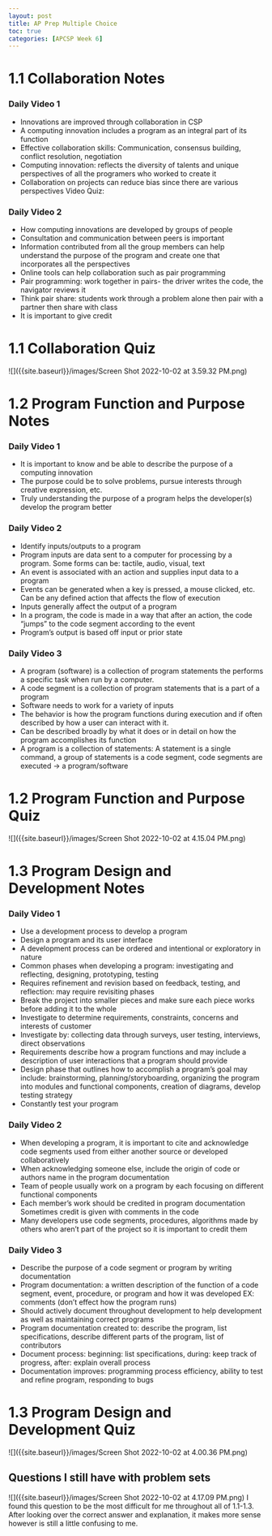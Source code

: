 ```yaml
---
layout: post
title: AP Prep Multiple Choice
toc: true
categories: [APCSP Week 6]
---
```

# 1.1 Collaboration Notes
### Daily Video 1
- Innovations are improved through collaboration in CSP
- A computing innovation includes a program as an integral part of its function
- Effective collaboration skills: Communication, consensus building, conflict resolution, negotiation
- Computing innovation: reflects the diversity of talents and unique perspectives of all the programers who worked to create it
- Collaboration on projects can reduce bias since there are various perspectives Video Quiz:
### Daily Video 2
- How computing innovations are developed by groups of people
- Consultation and communication between peers is important
- Information contributed from all the group members can help understand the purpose of the program and create one that incorporates all the perspectives
- Online tools can help collaboration such as pair programming
- Pair programming: work together in pairs- the driver writes the code, the navigator reviews it
- Think pair share: students work through a problem alone then pair with a partner then share with class
- It is important to give credit
# 1.1 Collaboration Quiz
![]({{site.baseurl}}/images/Screen Shot 2022-10-02 at 3.59.32 PM.png)
# 1.2 Program Function and Purpose Notes
### Daily Video 1
- It is important to know and be able to describe the purpose of a computing innovation
- The purpose could be to solve problems, pursue interests through creative expression, etc.
- Truly understanding the purpose of a program helps the developer(s) develop the program better
### Daily Video 2
- Identify inputs/outputs to a program
- Program inputs are data sent to a computer for processing by a program. Some forms can be: tactile, audio, visual, text
- An event is associated with an action and supplies input data to a program
- Events can be generated when a key is pressed, a mouse clicked, etc. Can be any defined action that affects the flow of execution
- Inputs generally affect the output of a program
- In a program, the code is made in a way that after an action, the code “jumps” to the code segment according to the event
- Program’s output is based off input or prior state
### Daily Video 3
- A program (software) is a collection of program statements the performs a specific task when run by a computer.
- A code segment is a collection of program statements that is a part of a program
- Software needs to work for a variety of inputs
- The behavior is how the program functions during execution and if often described by how a user can interact with it.
- Can be described broadly by what it does or in detail on how the program accomplishes its function
- A program is a collection of statements: A statement is a single command, a group of statements is a code segment, code segments are executed -> a program/software
# 1.2 Program Function and Purpose Quiz
![]({{site.baseurl}}/images/Screen Shot 2022-10-02 at 4.15.04 PM.png) 
# 1.3 Program Design and Development Notes
### Daily Video 1
- Use a development process to develop a program
- Design a program and its user interface
- A development process can be ordered and intentional or exploratory in nature
- Common phases when developing a program: investigating and reflecting, designing, prototyping, testing
- Requires refinement and revision based on feedback, testing, and reflection: may require revisiting phases
- Break the project into smaller pieces and make sure each piece works before adding it to the whole
- Investigate to determine requirements, constraints, concerns and interests of customer
- Investigate by: collecting data through surveys, user testing, interviews, direct observations
- Requirements describe how a program functions and may include a description of user interactions that a program should provide
- Design phase that outlines how to accomplish a program’s goal may include: brainstorming, planning/storyboarding, organizing the program into modules and functional components, creation of diagrams, develop testing strategy
- Constantly test your program
### Daily Video 2
- When developing a program, it is important to cite and acknowledge code segments used from either another source or developed collaboratively
- When acknowledging someone else, include the origin of code or authors name in the program documentation
- Team of people usually work on a program by each focusing on different functional components
- Each member’s work should be credited in program documentation
Sometimes credit is given with comments in the code
- Many developers use code segments, procedures, algorithms made by others who aren’t part of the project so it is important to credit them
### Daily Video 3
- Describe the purpose of a code segment or program by writing documentation
- Program documentation: a written description of the function of a code segment, event, procedure, or program and how it was developed EX: comments (don’t effect how the program runs)
- Should actively document throughout development to help development as well as maintaining correct programs
- Program documentation created to: describe the program, list specifications, describe different parts of the program, list of contributors
- Document process: beginning: list specifications, during: keep track of progress, after: explain overall process
- Documentation improves: programming process efficiency, ability to test and refine program, responding to bugs
# 1.3 Program Design and Development Quiz
![]({{site.baseurl}}/images/Screen Shot 2022-10-02 at 4.00.36 PM.png) 

## Questions I still have with problem sets
![]({{site.baseurl}}/images/Screen Shot 2022-10-02 at 4.17.09 PM.png)
I found this question to be the most difficult for me throughout all of 1.1-1.3. After looking over the correct answer and explanation, it makes more sense however is still a little confusing to me. 